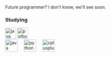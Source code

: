Future programmer? I don't know, we'll see soon.


<h3 align="left">Studying</h3>
<img src='https://cdn.jsdelivr.net/npm/simple-icons@3.0.1/icons/java.svg' alt='java' height='35'>  <img src='https://cdn.jsdelivr.net/npm/simple-icons@3.0.1/icons/python.svg' alt='python' height='35'>


<div align="left">
  <img src="https://cdn.jsdelivr.net/gh/devicons/devicon/icons/java/java-original.svg" height="40" alt="java logo"  />
  <img width="12" />
  <img src="https://cdn.jsdelivr.net/gh/devicons/devicon/icons/python/python-original.svg" height="40" alt="python logo"  />
  <img width="12" />
  <img src="https://cdn.jsdelivr.net/gh/devicons/devicon/icons/cplusplus/cplusplus-original.svg" height="40" alt="cplusplus logo"  />
</div>
